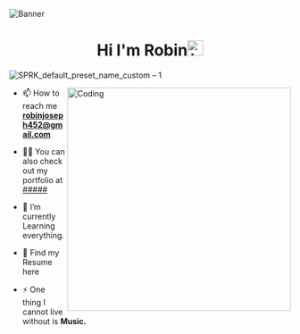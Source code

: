 ![Banner](https://user-images.githubusercontent.com/48469274/116090470-8bd7b280-a6c1-11eb-845a-0230c54397eb.png)

<h1 align="center">Hi I'm Robin<img src="https://user-images.githubusercontent.com/1303154/88677602-1635ba80-d120-11ea-84d8-d263ba5fc3c0.gif" width="28px" alt="hi"></h1>

![SPRK_default_preset_name_custom – 1](https://user-images.githubusercontent.com/48469274/116203550-701feb00-a759-11eb-81b6-6ea2eb49c7e5.png)

<img align="right" alt="Coding" width="400" src="https://github.com/rj-robinjoseph/rj-robinjoseph/blob/main/GIF-210427_104427.gif">

- 📫 How to reach me **robinjoseph452@gmail.com**

- 👨‍💻 You can also check out my portfolio at [#####](####)

- 🔭 I’m currently Learning everything.

- 📝 Find my Resume here

- ⚡ One thing I cannot live without is **Music.**
